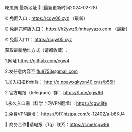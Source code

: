 吃瓜网 最新地址 👋 (最新更新时间2024-02-28)

⏰ 免翻入口：https://cgw06.xyz  （最新）

⏰ 免翻完整版入口： https://h2ywz6.fmhayyazo.com  （最新）

⏰ 免翻入口1： https://cgw05.xyz

获取最新地址方式（请都收藏）：

1.网址 https://github.com/cgw4

2.发任意内容至 flu8753@gmail.com

1.加入扣扣粉丝群： http://d.npawxqkyxn40.cn/s/b56H

2.官方电报（telegram）群： https://t.me/cgw66

1.永久入口需（科学上网VPN翻墙）：https://cgw.life

2.免费VPN翻墙： https://9f7.hiztpa.com/c-12402/a-b8KJ4

🤝 商务合作🤝请电报（Tg）联系：https://t.me/cgw96
